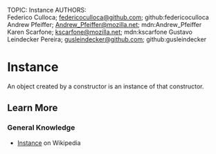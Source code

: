 TOPIC: Instance
AUTHORS: Federico Culloca; federicoculloca@github.com; github:federicoculloca
         Andrew Pfeiffer; Andrew_Pfeiffer@mozilla.net; mdn:Andrew_Pfeiffer
         Karen Scarfone; kscarfone@mozilla.net; mdn:kscarfone
         Gustavo Leindecker Pereira; gusleindecker@github.com; github:gusleindecker

# Instance

An object created by a constructor is an instance of that constructor.

## Learn More

### General Knowledge

- [Instance](https://en.wikipedia.org/wiki/Instance%20(computer%20science)) on Wikipedia
